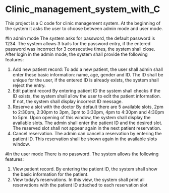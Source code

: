 # Clinic_management_system_with_C
This project is a C code for clinic management system. At the beginning of the system it asks the user to choose 
between admin mode and user mode.


#In admin mode
The system asks for password, the default password is 1234. The system allows 3 trails for the password 
entry, if the entered password was incorrect for 3 consecutive times, the system shall close. After login 
in the admin mode, the system shall provide the following features:
1. Add new patient record:
To add a new patient, the user shall admin shall enter these basic information: name, age, gender and 
ID. The ID shall be unique for the user, if the entered ID is already exists, the system shall reject the 
entry.
2. Edit patient record
By entering patient ID the system shall checks if the ID exists, the system shall allow the user to edit the 
patient information. If not, the system shall display incorrect ID message.
3. Reserve a slot with the doctor
By default there are 5 available slots, 2pm to 2:30pm, 2:30pm to 3pm, 3pm to 3:30pm, 4pm to 4:30pm
and 4:30pm to 5pm. Upon opening of this window, the system shall display the available slots. The 
admin shall enter the patient ID and the desired slot. The reserved slot shall not appear again in the next 
patient reservation.
4. Cancel reservation.
The admin can cancel a reservation by entering the patient ID. This reservation shall be shown again in 
the available slots window.


#In the user mode
There is no password. The system allows the following features:
1. View patient record.
By entering the patient ID, the system shall show the basic information for the patient.
2. View today’s reservations.
In this view, the system shall print all reservations with the patient ID attached to each reservation slot

